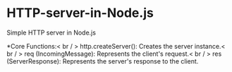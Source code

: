 # HTTP-server-in-Node.js
Simple HTTP server in Node.js

*Core Functions:< br / >
http.createServer(): Creates the server instance.< br / >
req (IncomingMessage): Represents the client's request.< br / >
res (ServerResponse): Represents the server's response to the client.
